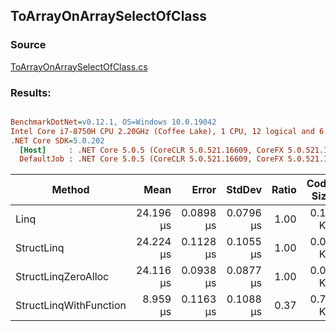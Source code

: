 ﻿## ToArrayOnArraySelectOfClass

### Source
[ToArrayOnArraySelectOfClass.cs](../../src/StructLinq.Benchmark/ToArrayOnArraySelectOfClass.cs)

### Results:
``` ini

BenchmarkDotNet=v0.12.1, OS=Windows 10.0.19042
Intel Core i7-8750H CPU 2.20GHz (Coffee Lake), 1 CPU, 12 logical and 6 physical cores
.NET Core SDK=5.0.202
  [Host]     : .NET Core 5.0.5 (CoreCLR 5.0.521.16609, CoreFX 5.0.521.16609), X64 RyuJIT
  DefaultJob : .NET Core 5.0.5 (CoreCLR 5.0.521.16609, CoreFX 5.0.521.16609), X64 RyuJIT


```
|                 Method |      Mean |     Error |    StdDev | Ratio | Code Size |  Gen 0 |  Gen 1 | Gen 2 | Allocated |
|----------------------- |----------:|----------:|----------:|------:|----------:|-------:|-------:|------:|----------:|
|                   Linq | 24.196 μs | 0.0898 μs | 0.0796 μs |  1.00 |   0.15 KB | 8.4534 | 1.0376 |     - |  39.13 KB |
|             StructLinq | 24.224 μs | 0.1128 μs | 0.1055 μs |  1.00 |   0.05 KB | 8.4534 | 1.0376 |     - |  39.15 KB |
|    StructLinqZeroAlloc | 24.116 μs | 0.0938 μs | 0.0877 μs |  1.00 |   0.05 KB | 8.4534 | 1.0376 |     - |  39.09 KB |
| StructLinqWithFunction |  8.959 μs | 0.1163 μs | 0.1088 μs |  0.37 |   0.78 KB | 8.4686 | 1.0529 |     - |  39.09 KB |
